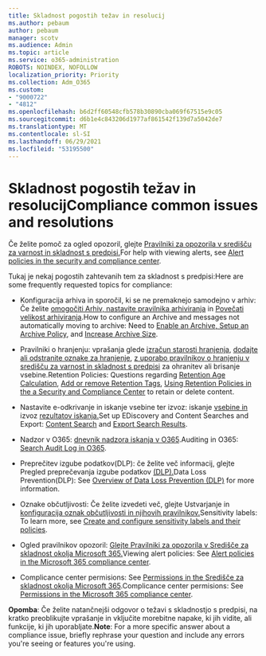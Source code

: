 ```yaml
---
title: Skladnost pogostih težav in resolucij
ms.author: pebaum
author: pebaum
manager: scotv
ms.audience: Admin
ms.topic: article
ms.service: o365-administration
ROBOTS: NOINDEX, NOFOLLOW
localization_priority: Priority
ms.collection: Adm_O365
ms.custom:
- "9000722"
- "4812"
ms.openlocfilehash: b6d2ff60548cfb578b30890cba069f67515e9c05
ms.sourcegitcommit: d6b1e4c843206d1977af861542f139d7a5042de7
ms.translationtype: MT
ms.contentlocale: sl-SI
ms.lasthandoff: 06/29/2021
ms.locfileid: "53195500"
---
```

# <a name="compliance-common-issues-and-resolutions"></a><span data-ttu-id="df5d5-102">Skladnost pogostih težav in resolucij</span><span class="sxs-lookup"><span data-stu-id="df5d5-102">Compliance common issues and resolutions</span></span>

<span data-ttu-id="df5d5-103">Če želite pomoč za ogled opozoril, glejte [Pravilniki za opozorila v središču za varnost in skladnost s predpisi.](/microsoft-365/compliance/alert-policies)</span><span class="sxs-lookup"><span data-stu-id="df5d5-103">For help with viewing alerts, see [Alert policies in the security and compliance center](/microsoft-365/compliance/alert-policies).</span></span>

<span data-ttu-id="df5d5-104">Tukaj je nekaj pogostih zahtevanih tem za skladnost s predpisi:</span><span class="sxs-lookup"><span data-stu-id="df5d5-104">Here are some frequently requested topics for compliance:</span></span>

- <span data-ttu-id="df5d5-105">Konfiguracija arhiva in sporočil, ki se ne premaknejo samodejno v arhiv: Če želite [omogočiti Arhiv, nastavite pravilnika arhiviranja](/microsoft-365/compliance/set-up-an-archive-and-deletion-policy-for-mailboxes) in [Povečati velikost arhiviranja](/microsoft-365/compliance/enable-unlimited-archiving).</span><span class="sxs-lookup"><span data-stu-id="df5d5-105">How to configure an Archive and messages not automatically moving to archive: Need to [Enable an Archive, Setup an Archive Policy](/microsoft-365/compliance/set-up-an-archive-and-deletion-policy-for-mailboxes), and [Increase Archive Size](/microsoft-365/compliance/enable-unlimited-archiving).</span></span>

- <span data-ttu-id="df5d5-106">Pravilniki o hranjenju: vprašanja glede [izračun starosti hranjenja](/exchange/security-and-compliance/messaging-records-management/retention-age), [dodajte ali odstranite oznake za hranjenje](/exchange/security-and-compliance/messaging-records-management/add-or-remove-retention-tags), [z uporabo pravilnikov o hranjenju v središču za varnost in skladnost s predpisi](/exchange/security-and-compliance/messaging-records-management/create-a-retention-policy) za ohranitev ali brisanje vsebine.</span><span class="sxs-lookup"><span data-stu-id="df5d5-106">Retention Policies: Questions regarding [Retention Age Calculation](/exchange/security-and-compliance/messaging-records-management/retention-age), [Add or remove Retention Tags](/exchange/security-and-compliance/messaging-records-management/add-or-remove-retention-tags), [Using Retention Policies in the a Security and Compliance Center](/exchange/security-and-compliance/messaging-records-management/create-a-retention-policy) to retain or delete content.</span></span>

- <span data-ttu-id="df5d5-107">Nastavite e-odkrivanje in iskanje vsebine ter izvoz: iskanje [vsebine in](/microsoft-365/compliance/content-search) izvoz [rezultatov iskanja.](/microsoft-365/compliance/export-search-results)</span><span class="sxs-lookup"><span data-stu-id="df5d5-107">Set up EDiscovery and Content Searches and Export: [Content Search](/microsoft-365/compliance/content-search) and [Export Search Results](/microsoft-365/compliance/export-search-results).</span></span>

- <span data-ttu-id="df5d5-108">Nadzor v O365: [dnevnik nadzora iskanja v O365](/microsoft-365/compliance/search-the-audit-log-in-security-and-compliance).</span><span class="sxs-lookup"><span data-stu-id="df5d5-108">Auditing in O365: [Search Audit Log in O365](/microsoft-365/compliance/search-the-audit-log-in-security-and-compliance).</span></span>

- <span data-ttu-id="df5d5-109">Preprečitev izgube podatkov(DLP): če želite več informacij, glejte Pregled preprečevanja izgube podatkov [(DLP).](/microsoft-365/compliance/data-loss-prevention-policies)</span><span class="sxs-lookup"><span data-stu-id="df5d5-109">Data Loss Prevention(DLP): See [Overview of Data Loss Prevention (DLP)](/microsoft-365/compliance/data-loss-prevention-policies) for more information.</span></span>
 
- <span data-ttu-id="df5d5-110">Oznake občutljivosti: Če želite izvedeti več, glejte Ustvarjanje in [konfiguracija oznak občutljivosti in njihovih pravilnikov.](/microsoft-365/compliance/create-sensitivity-labels)</span><span class="sxs-lookup"><span data-stu-id="df5d5-110">Sensitivity labels: To learn more, see [Create and configure sensitivity labels and their policies](/microsoft-365/compliance/create-sensitivity-labels).</span></span>

- <span data-ttu-id="df5d5-111">Ogled pravilnikov opozoril: [Glejte Pravilniki za opozorila v Središče za skladnost okolja Microsoft 365.](/microsoft-365/compliance/alert-policies)</span><span class="sxs-lookup"><span data-stu-id="df5d5-111">Viewing alert policies: See [Alert policies in the Microsoft 365 compliance center](/microsoft-365/compliance/alert-policies).</span></span>

- <span data-ttu-id="df5d5-112">Complicance center permisions: See [Permissions in the Središče za skladnost okolja Microsoft 365](/microsoft-365/compliance/microsoft-365-compliance-center-permissions).</span><span class="sxs-lookup"><span data-stu-id="df5d5-112">Complicance center permisions: See [Permissions in the Microsoft 365 compliance center](/microsoft-365/compliance/microsoft-365-compliance-center-permissions).</span></span>

<span data-ttu-id="df5d5-113">**Opomba**: Če želite natančnejši odgovor o težavi s skladnostjo s predpisi, na kratko preoblikujte vprašanje in vključite morebitne napake, ki jih vidite, ali funkcije, ki jih uporabljate.</span><span class="sxs-lookup"><span data-stu-id="df5d5-113">**Note**: For a more specific answer about a compliance issue, briefly rephrase your question and include any errors you're seeing or features you're using.</span></span>
